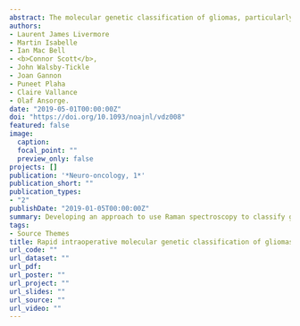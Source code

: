 ```yaml
---
abstract: The molecular genetic classification of gliomas, particularly the identification of isocitrate dehydrogenase (IDH) mutations, is critical for clinical and surgical decision-making. Raman spectroscopy probes the unique molecular vibrations of a sample to accurately characterize its molecular composition. No sample processing is required allowing for rapid analysis of tissue. The aim of this study was to evaluate the ability of Raman spectroscopy to rapidly identify the common molecular genetic subtypes of diffuse glioma in the neurosurgical setting using fresh biopsy tissue. In addition, classification models were built using cryosections, formalin-fixed paraffin-embedded (FFPE) sections and LN-18 (IDH-mutated and wild-type parental cell) glioma cell lines.
authors:
- Laurent James Livermore
- Martin Isabelle
- Ian Mac Bell
- <b>Connor Scott</b>, 
- John Walsby-Tickle
- Joan Gannon
- Puneet Plaha
- Claire Vallance
- Olaf Ansorge. 
date: "2019-05-01T00:00:00Z"
doi: "https://doi.org/10.1093/noajnl/vdz008"
featured: false
image:
  caption:
  focal_point: ""
  preview_only: false 
projects: []
publication: '*Neuro-oncology, 1*'
publication_short: ""
publication_types:
- "2"
publishDate: "2019-01-05T00:00:00Z"
summary: Developing an approach to use Raman spectroscopy to classify gliomas based on genetic subtypes.
tags:
- Source Themes
title: Rapid intraoperative molecular genetic classification of gliomas using Raman spectroscopy.
url_code: ""
url_dataset: ""
url_pdf: 
url_poster: ""
url_project: ""
url_slides: ""
url_source: ""
url_video: ""
---
```

